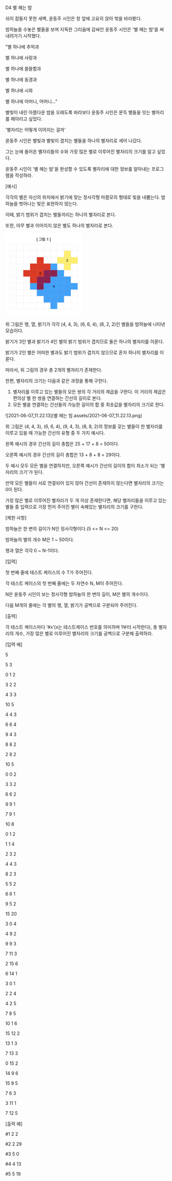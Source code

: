 D4 별 헤는 밤



쉬이 잠들지 못한 새벽, 윤동주 시인은 창 앞에 고요히 앉아 밖을 바라봤다.

밤하늘을 수놓은 별들을 보며 지독한 그리움에 감싸인 윤동주 시인은 '별 헤는 밤'을 써 내려가기 시작했다.



 "별 하나에 추억과

   별 하나에 사랑과

   별 하나에 쓸쓸함과

   별 하나에 동경과

   별 하나에 시와 

   별 하나에 어머니, 어머니..."



별빛이 내린 아름다운 밤을 오래도록 바라보다 윤동주 시인은 문득 별들을 잇는 별자리를 헤아리고 싶었다.

'별자리는 어떻게 이어지는 걸까'

윤동주 시인은 별빛과 별빛이 겹치는 별들을 하나의 별자리로 세어 나갔다.

그는 눈에 들어온 별자리들의 수와 가장 많은 별로 이루어진 별자리의 크기를 알고 싶었다.



윤동주 시인이 '별 헤는 밤'을 완성할 수 있도록 별자리에 대한 정보를 알아내는 프로그램을 작성하라.





[예시] 

각각의 별은 자신의 위치에서 밝기에 맞는 정사각형 마름모의 형태로 빛을 내뿜는다. 밤하늘을 벗어나는 빛은 표현하지 않는다.

이때, 밝기 범위가 겹치는 별들끼리는 하나의 별자리로 본다.

또한, 아무 별과 이어지지 않은 별도 하나의 별자리로 본다.

<img src="별 헤는 밤.assets/2021-06-07_10.46.05.png" alt="2021-06-07_10.46.05" style="zoom:25%;" />

위 그림은 행, 열, 밝기가 각각 (4, 4, 3), (6, 6, 4), (8, 2, 2)인 별들을 밤하늘에 나타낸 모습이다.

밝기가 3인 별과 밝기가 4인 별의 밝기 범위가 겹치므로 둘은 하나의 별자리를 이룬다.

밝기가 2인 별은 어떠한 별과도 밝기 범위가 겹치지 않으므로 혼자 하나의 별자리를 이룬다.

따라서, 위 그림의 경우 총 2개의 별자리가 존재한다.



한편, 별자리의 크기는 다음과 같은 과정을 통해 구한다.

1. 별자리를 이루고 있는 별들의 모든 쌍의 각 거리의 제곱을 구한다. 이 거리의 제곱은 편의상 별 한 쌍을 연결하는 간선의 길이로 본다.
2. 모든 별을 연결하는 간선들의 가능한 길이의 합 중 최솟값을 별자리의 크기로 한다.

![2021-06-07_11.22.13](별 헤는 밤.assets/2021-06-07_11.22.13.png)

위 그림은 (4, 4, 3), (6, 6, 4), (9, 4, 3), (8, 8, 2)의 정보를 갖는 별들이 한 별자리를 이루고 있을 때 가능한 간선의 유형 중 두 가지 예시다.

왼쪽 예시의 경우 간선의 길이 총합은 25 + 17 + 8 = 50이다.

오른쪽 예시의 경우 간선의 길이 총합은 13 + 8 + 8 = 29이다.

두 예시 모두 모든 별을 연결하지만, 오른쪽 예시가 간선의 길이의 합이 최소가 되는 '별자리의 크기'가 된다.



만약 모든 별들이 서로 연결되어 있지 않아 간선이 존재하지 않는다면 별자리의 크기는 0이 된다.

가장 많은 별로 이루어진 별자리가 두 개 이상 존재한다면, 해당 별자리들을 이루고 있는 별들 중 입력으로 가장 먼저 주어진 별이 속해있는 별자리의 크기를 구한다.





[제한 사항]

밤하늘은 한 변의 길이가 N인 정사각형이다.(5 <= N <= 20)

밤하늘의 별의 개수 M은 1 ~ 50이다.

행과 열은 각각 0 ~ N-1이다.





[입력] 

첫 번째 줄에 테스트 케이스의 수 T가 주어진다.

각 테스트 케이스의 첫 번째 줄에는 두 자연수 N, M이 주어진다.

N은 윤동주 시인이 보는 정사각형 밤하늘의 한 변의 길이, M은 별의 개수이다.

다음 M개의 줄에는 각 별의 행, 열, 밝기가 공백으로 구분되어 주어진다.





[출력]

각 테스트 케이스마다 ‘#x’(x는 테스트케이스 번호를 의미하며 1부터 시작한다), 총 별자리의 개수, 가장 많은 별로 이루어진 별자리의 크기를 공백으로 구분해 출력하라.





[입력 예]

5

5 3

0 1 2

3 2 2

4 3 3

10 5

4 4 3

6 6 4

9 4 3

8 8 2

2 8 2

10 5

0 0 2

3 3 2

6 6 2

9 9 1

7 9 1

10 8

0 1 2

1 1 4

2 3 2

4 4 3

8 2 3

5 5 2

6 6 1

9 5 2

15 20

3 0 4

4 9 2

9 9 3

7 11 3

2 15 6

6 14 1

3 0 1

2 2 4

4 2 5

7 8 5

10 1 6

15 12 2

13 1 3

7 13 3

0 15 2

14 9 6

15 9 5

7 6 3

3 11 1

7 12 5





[출력 예]

#1 2 2

#2 2 29

#3 5 0

#4 4 13

#5 5 19

